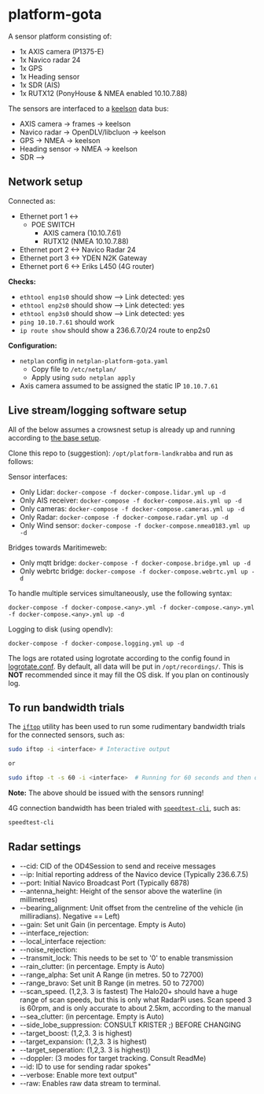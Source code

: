 # platform-gota

A sensor platform consisting of:

- 1x AXIS camera (P1375-E)
- 1x Navico radar 24
- 1x GPS
- 1x Heading sensor
- 1x SDR (AIS)
- 1x RUTX12 (PonyHouse & NMEA enabled 10.10.7.88)


The sensors are interfaced to a [keelson](https://github.com/MO-RISE/keelson) data bus:

- AXIS camera -> frames -> keelson
- Navico radar -> OpenDLV/libcluon -> keelson
- GPS -> NMEA -> keelson
- Heading sensor -> NMEA -> keelson
- SDR --> 

## Network setup

Connected as:

- Ethernet port 1 <->   
  - POE SWITCH 
    - AXIS camera (10.10.7.61)
    - RUTX12 (NMEA 10.10.7.88) 
- Ethernet port 2 <-> Navico Radar 24
- Ethernet port 3 <-> YDEN N2K Gateway
- Ethernet port 6 <-> Eriks L450 (4G router)


**Checks:**

- `ethtool enp1s0` should show --> Link detected: yes
- `ethtool enp2s0` should show --> Link detected: yes
- `ethtool enp3s0` should show --> Link detected: yes
- `ping 10.10.7.61` should work
- `ip route show` should show a 236.6.7.0/24 route to enp2s0


**Configuration:**

- `netplan` config in `netplan-platform-gota.yaml`
  - Copy file to `/etc/netplan/`
  - Apply using `sudo netplan apply`
- Axis camera assumed to be assigned the static IP `10.10.7.61`


## Live stream/logging software setup

All of the below assumes a crowsnest setup is already up and running according to [the base setup](https://github.com/MO-RISE/crowsnest/blob/main/docker-compose.base.yml).

Clone this repo to (suggestion): `/opt/platform-landkrabba` and run as follows:

Sensor interfaces:

- Only Lidar: `docker-compose -f docker-compose.lidar.yml up -d`
- Only AIS receiver: `docker-compose -f docker-compose.ais.yml up -d`
- Only cameras: `docker-compose -f docker-compose.cameras.yml up -d`
- Only Radar: `docker-compose -f docker-compose.radar.yml up -d`
- Only Wind sensor: `docker-compose -f docker-compose.nmea0183.yml up -d`

Bridges towards Maritimeweb:

- Only mqtt bridge: `docker-compose -f docker-compose.bridge.yml up -d`
- Only webrtc bridge: `docker-compose -f docker-compose.webrtc.yml up -d`

To handle multiple services simultaneously, use the following syntax:

```
docker-compose -f docker-compose.<any>.yml -f docker-compose.<any>.yml -f docker-compose.<any>.yml up -d
```

Logging to disk (using opendlv):

```
docker-compose -f docker-compose.logging.yml up -d
```

The logs are rotated using logrotate according to the config found in [logrotate.conf](./logrotate.conf). By default, all data will be put in `/opt/recordings/`. This is **NOT** recommended since it may fill the OS disk. If you plan on continously log.

## To run bandwidth trials

The [`iftop`](https://linux.die.net/man/8/iftop) utility has been used to run some rudimentary bandwidth trials for the connected sensors, such as:

```bash
sudo iftop -i <interface> # Interactive output

or

sudo iftop -t -s 60 -i <interface>  # Running for 60 seconds and then outputting textual output only
```

**Note:** The above should be issued with the sensors running!

4G connection bandwidth has been trialed with [`speedtest-cli`](https://www.speedtest.net/apps/cli), such as:

```bash
speedtest-cli
```

## Radar settings

- --cid: CID of the OD4Session to send and receive messages 
- --ip: Initial reporting address of the Navico device (Typically 236.6.7.5)
-  --port: Initial Navico Broadcast Port (Typically 6878)
-  --antenna_height: Height of the sensor above the waterline (in millimetres)
-  --bearing_alignment: Unit offset from the centreline of the vehicle (in milliradians). Negative == Left)
-  --gain: Set unit Gain (in percentage. Empty is Auto)
-  --interface_rejection: 
-  --local_interface rejection:
-  --noise_rejection:
-  --transmit_lock: This  needs to be set to '0' to enable transmission
-  --rain_clutter: (in percentage. Empty is Auto)
-  --range_alpha: Set unit A Range (in metres. 50 to 72700)
-  --range_bravo: Set unit B Range (in metres. 50 to 72700)
-  --scan_speed. (1,2,3. 3 is fastest) The Halo20+ should have a huge range of scan speeds, but this is only what RadarPi uses. Scan speed 3 is 60rpm, and is only accurate to about 2.5km, according to the manual
-  --sea_clutter: (in percentage. Empty is Auto)
-  --side_lobe_suppression: CONSULT KRISTER ;) BEFORE CHANGING
-  --target_boost: (1,2,3. 3 is highest)
-  --target_expansion: (1,2,3. 3 is highest)
-  --target_seperation: (1,2,3. 3 is highest))
-  --doppler: (3 modes for target tracking. Consult ReadMe)
-  --id: ID to use for sending radar spokes"
-  --verbose: Enable more text output"
-  --raw: Enables raw data stream to terminal.

